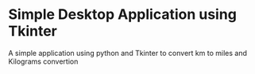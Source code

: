 # Simple Desktop Application using Tkinter
A simple application using python and Tkinter to convert km to miles and Kilograms convertion
